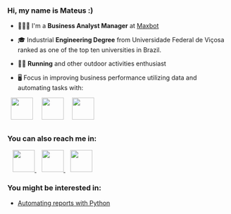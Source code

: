 ### Hi, my name is Mateus :)


- 👨🏻‍💻 I'm a **Business Analyst Manager** at <a href="https://www.maxbot.com.br/"> Maxbot </a>

- 🎓 Industrial **Engineering Degree** from Universidade Federal de Viçosa ranked as one of the top ten universities in Brazil.

- 🏃🏼 **Running** and other outdoor activities enthusiast

- 🖥️ Focus in improving business performance utilizing data and automating tasks with:

<div display="inline">
  &nbsp;&nbsp;<img src="https://cdn.jsdelivr.net/gh/devicons/devicon/icons/python/python-original.svg" width="50" />&nbsp;&nbsp;
  &nbsp;&nbsp;<img src="https://cdn-icons-png.flaticon.com/128/732/732220.png" width="50" />&nbsp;&nbsp;
  &nbsp;&nbsp;<img src="https://cdn.jsdelivr.net/gh/devicons/devicon@latest/icons/azuresqldatabase/azuresqldatabase-original.svg" width="50" />&nbsp;&nbsp;
</div>

##

### You can also reach me in:
&nbsp;&nbsp;
<a href="https://www.linkedin.com/in/mateus-horta/"> <img src="https://cdn-icons-png.flaticon.com/128/6422/6422202.png" width="50"> </a>
&nbsp;&nbsp;
<a href="https://mateushorta.com/"> <img src="https://cdn-icons-png.flaticon.com/128/6423/6423312.png" width="50"> </a>
&nbsp;&nbsp;
<a href="https://mateushorta.com/"> <img src="https://cdn-icons-png.flaticon.com/128/6422/6422200.png" width="50"> </a>

          
### You might be interested in:
- [Automating reports with Python](https://mateushorta.com/automatizando-extracao-de-relatorios-com-python/)
